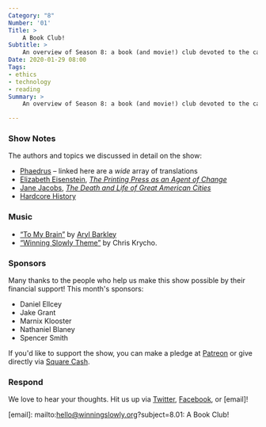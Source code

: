 ```yaml
---
Category: "8"
Number: '01'
Title: >
    A Book Club!
Subtitle: >
    An overview of Season 8: a book (and movie!) club devoted to the canon (as we define it!) for technology and ethics.
Date: 2020-01-29 08:00
Tags:
- ethics
- technology
- reading
Summary: >
    An overview of Season 8: a book (and movie!) club devoted to the canon (as we define it!) for technology and ethics.

---
```


### Show Notes

The authors and topics we discussed in detail on the show:

- [Phaedrus] – linked here are a *wide* array of translations
- [Elizabeth Eisenstein][ee], [<cite>The Printing Press as an Agent of Change</cite>][press]
- [Jane Jacobs][jj], [<cite>The Death and Life of Great American Cities</cite>][cities]
- [Hardcore History][hh]

[Phaedrus]: https://www.alibris.com/booksearch?keyword=phaedrus
[ee]: https://en.wikipedia.org/wiki/Elizabeth_Eisenstein
[press]: https://www.alibris.com/The-Printing-Press-as-an-Agent-of-Change-Elizabeth-L-Eisenstein/book/5343362?matches=34
[jj]: https://en.wikipedia.org/wiki/Jane_Jacobs
[cities]: https://www.alibris.com/The-Death-and-Life-of-Great-American-Cities-50th-Anniversary-Edition-Jane-Jacobs/book/28856432?matches=20
[hh]: https://www.dancarlin.com/hardcore-history-series/

### Music

* [“To My Brain”](https://arylbarkley.bandcamp.com/track/to-my-brain) by [Aryl Barkley](https://arylbarkley.bandcamp.com)
* [“Winning Slowly Theme”](https://soundcloud.com/chriskrycho/winning-slowly) by Chris Krycho.

### Sponsors

Many thanks to the people who help us make this show possible by their financial support! This month's sponsors:

* Daniel Ellcey
* Jake Grant
* Marnix Klooster
* Nathaniel Blaney
* Spencer Smith

If you'd like to support the show, you can make a pledge at [Patreon](https://www.patreon.com/winningslowly) or give directly via [Square Cash](https://cash.me/$winningslowly).

### Respond

We love to hear your thoughts. Hit us up via [Twitter](https://www.twitter.com/winningslowly), [Facebook](https://www.facebook.com/winningslowlypodcast), or [email]!

[email]: mailto:hello@winningslowly.org?subject=8.01: A Book Club!
